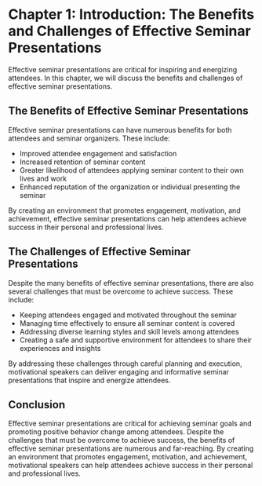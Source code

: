 Chapter 1: Introduction: The Benefits and Challenges of Effective Seminar Presentations
=======================================================================================

Effective seminar presentations are critical for inspiring and energizing attendees. In this chapter, we will discuss the benefits and challenges of effective seminar presentations.

The Benefits of Effective Seminar Presentations
-----------------------------------------------

Effective seminar presentations can have numerous benefits for both attendees and seminar organizers. These include:

* Improved attendee engagement and satisfaction
* Increased retention of seminar content
* Greater likelihood of attendees applying seminar content to their own lives and work
* Enhanced reputation of the organization or individual presenting the seminar

By creating an environment that promotes engagement, motivation, and achievement, effective seminar presentations can help attendees achieve success in their personal and professional lives.

The Challenges of Effective Seminar Presentations
-------------------------------------------------

Despite the many benefits of effective seminar presentations, there are also several challenges that must be overcome to achieve success. These include:

* Keeping attendees engaged and motivated throughout the seminar
* Managing time effectively to ensure all seminar content is covered
* Addressing diverse learning styles and skill levels among attendees
* Creating a safe and supportive environment for attendees to share their experiences and insights

By addressing these challenges through careful planning and execution, motivational speakers can deliver engaging and informative seminar presentations that inspire and energize attendees.

Conclusion
----------

Effective seminar presentations are critical for achieving seminar goals and promoting positive behavior change among attendees. Despite the challenges that must be overcome to achieve success, the benefits of effective seminar presentations are numerous and far-reaching. By creating an environment that promotes engagement, motivation, and achievement, motivational speakers can help attendees achieve success in their personal and professional lives.
